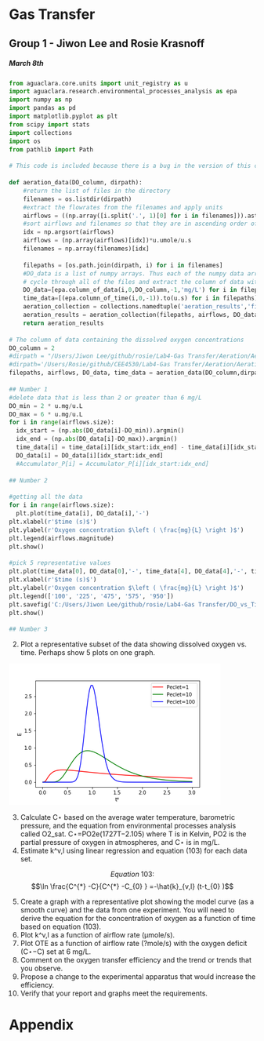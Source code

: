 # Gas Transfer
## Group 1 - Jiwon Lee and Rosie Krasnoff
##### March 8th



``` python
from aguaclara.core.units import unit_registry as u
import aguaclara.research.environmental_processes_analysis as epa
import numpy as np
import pandas as pd
import matplotlib.pyplot as plt
from scipy import stats
import collections
import os
from pathlib import Path

# This code is included because there is a bug in the version of this code that is in epa.

def aeration_data(DO_column, dirpath):
    #return the list of files in the directory
    filenames = os.listdir(dirpath)
    #extract the flowrates from the filenames and apply units
    airflows = ((np.array([i.split('.', 1)[0] for i in filenames])).astype(np.float32))
    #sort airflows and filenames so that they are in ascending order of flow rates
    idx = np.argsort(airflows)
    airflows = (np.array(airflows)[idx])*u.umole/u.s
    filenames = np.array(filenames)[idx]

    filepaths = [os.path.join(dirpath, i) for i in filenames]
    #DO_data is a list of numpy arrays. Thus each of the numpy data arrays can have different lengths to accommodate short and long experiments
    # cycle through all of the files and extract the column of data with oxygen concentrations and the times
    DO_data=[epa.column_of_data(i,0,DO_column,-1,'mg/L') for i in filepaths]
    time_data=[(epa.column_of_time(i,0,-1)).to(u.s) for i in filepaths]
    aeration_collection = collections.namedtuple('aeration_results','filepaths airflows DO_data time_data')
    aeration_results = aeration_collection(filepaths, airflows, DO_data, time_data)
    return aeration_results

# The column of data containing the dissolved oxygen concentrations
DO_column = 2
#dirpath = "/Users/Jiwon Lee/github/rosie/Lab4-Gas Transfer/Aeration/Aeration"
#dirpath='/Users/Rosie/github/CEE4530/Lab4-Gas Transfer/Aeration/Aeration/'
filepaths, airflows, DO_data, time_data = aeration_data(DO_column,dirpath)

## Number 1
#delete data that is less than 2 or greater than 6 mg/L
DO_min = 2 * u.mg/u.L
DO_max = 6 * u.mg/u.L
for i in range(airflows.size):
  idx_start = (np.abs(DO_data[i]-DO_min)).argmin()
  idx_end = (np.abs(DO_data[i]-DO_max)).argmin()
  time_data[i] = time_data[i][idx_start:idx_end] - time_data[i][idx_start]
  DO_data[i] = DO_data[i][idx_start:idx_end]
  #Accumulator_P[i] = Accumulator_P[i][idx_start:idx_end]

## Number 2

#getting all the data
for i in range(airflows.size):
  plt.plot(time_data[i], DO_data[i],'-')
plt.xlabel(r'$time (s)$')
plt.ylabel(r'Oxygen concentration $\left ( \frac{mg}{L} \right )$')
plt.legend(airflows.magnitude)
plt.show()

#pick 5 representative values
plt.plot(time_data[0], DO_data[0],'-', time_data[4], DO_data[4],'-', time_data[9], DO_data[9],'-', time_data[13], DO_data[13],'-', time_data[23], DO_data[23],'-')
plt.xlabel(r'$time (s)$')
plt.ylabel(r'Oxygen concentration $\left ( \frac{mg}{L} \right )$')
plt.legend(['100', '225', '475', '575', '950'])
plt.savefig('C:/Users/Jiwon Lee/github/rosie/Lab4-Gas Transfer/DO_vs_Time.png')
plt.show()

## Number 3


```

2. Plot a representative subset of the data showing dissolved oxygen vs. time. Perhaps show 5 plots on one graph.

![DO_vs_Time](https://github.com/rosiekrasnoff/CEE4530/blob/master/Lab5-Reactor%20Characteristics/E_peclet_graph.png?raw=true)

3. Calculate C⋆ based on the average water temperature, barometric pressure, and the equation from environmental processes analysis called O2_sat. C⋆=PO2e(1727T−2.105) where T is in Kelvin, PO2 is the partial pressure of oxygen in atmospheres, and C⋆ is in mg/L.
4. Estimate k^v,l using linear regression and equation (103) for each data set.

$$Equation \; 103:$$
$$\ln \frac{C^{*} -C}{C^{*} -C_{0} } =-\hat{k}_{v,l} (t-t_{0} )$$

5. Create a graph with a representative plot showing the model curve (as a smooth curve) and the data from one experiment. You will need to derive the equation for the concentration of oxygen as a function of time based on equation (103).
6. Plot k^v,l as a function of airflow rate (μmole/s).
7. Plot OTE as a function of airflow rate (?mole/s) with the oxygen deficit (C⋆−C) set at 6 mg/L.
8. Comment on the oxygen transfer efficiency and the trend or trends that you observe.
9. Propose a change to the experimental apparatus that would increase the efficiency.
10. Verify that your report and graphs meet the requirements.





# Appendix
``` python

```
